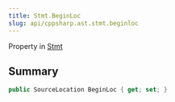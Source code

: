 ```yaml
---
title: Stmt.BeginLoc
slug: api/cppsharp.ast.stmt.beginloc
---
```

Property in [Stmt](/api/cppsharp/ast/stmt)

## Summary



```csharp
public SourceLocation BeginLoc { get; set; }
```

